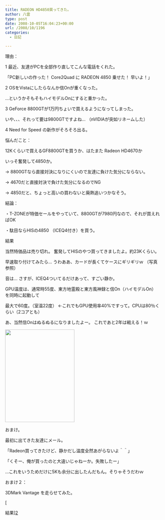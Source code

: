 ```yaml
---
title: RADEON HD4850買ってきた。
author: 八雲
type: post
date: 2008-10-05T16:04:23+00:00
url: /2008/10/1196
categories:
  - 日記

---
```

理由：
  
1 最近、友達がPCを全部作り直してこんな電話をくれた。
  
「PC新しいの作った！ Core2Quad に RADEON 4850 乗せた！ 早いよ！」
  
2 OSをVistaにしたらなんか信Onが重くなった。
  
…というかそもそもハイモデルOnにすると重かった。
  
3 GeForce 8800GTが1万円ちょいで買えるようになってしまった。
  
いや、、、それって要は9800GTですよね… （nVIDIAが突如リネームした）
  
4 Need for Speed の新作がそろそろ出る。

悩んだこと：
  
12Kくらいで買えるGF8800GTを買うか、はたまた Radeon HD4670か
  
いっそ奮発して4850か。
  
→ 8800GTなら直接対決になりにくいので友達に負けた気分にならない。
  
→ 4670だと直接対決で負けた気分になるのでNG
  
→ 4850だと、ちょっと高いの買わないと廃熱追いつかなそう。

結論：
  
・T-ZONEが特価セールをやっていて、8800GTが7980円なので、それが買えればOK
  
・駄目ならHISの4850 （ICEQ4付き）を買う。

結果
  
当然特価品は売り切れ。 奮発してHISのやつ買ってきましたよ。約23Kくらい。
  
早速取り付けてみたら… うわああ、カードが長くてケースにギリギリｗ （写真参照）
  
音は… さすが、ICEQ4ついてるだけあって、すごい静か。
  
GPU温度は、通常時55度、東方地霊殿と東方風神録と信On（ハイモデルOn）を同時に起動して
  
最大で60度。（室温22度） ←これでもGPU使用率40%ですって。CPUは80％くらい（2コアとも）
  
あ、当然信Onはぬるぬるになりましたよー。 これであと2年は戦える！ｗ

[<img src="https://obs.maoh.company/yakumoblog/2018/07/1591-225x300.jpg" alt="" title="Radeon HD 4850をつけた所" width="225" height="300" class="alignnone size-medium wp-image-1198" />][1]

おまけ。
  
最初に出てきた友達にメール。
  
「Radeon買ってきたけど、静かだし温度全然あがらないよ＾＾」
  
「くそー、俺が買ったのと大違いじゃねーか。失敗したー」
  
…これをいうためだけに5Kも余分に出したんだもん。そりゃそうだわｗ

おまけ２：
  
3DMark Vantage を走らせてみた。
  
[
  
結果][2]

 [1]: http://201002169486.tmp.que.ne.jp/wp-content/uploads/2008/10/1591.jpg
 [2]: http://service.futuremark.com/home.action?resultId=449353&resultType=19